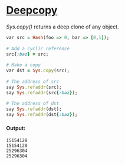 [1]: http://rosettacode.org/wiki/Deepcopy

# [Deepcopy][1]

_Sys.copy()_ returns a deep clone of any object.

```ruby
var src = Hash(foo => 0, bar => [0,1]);
 
# Add a cyclic reference
src{:baz} = src;
 
# Make a copy
var dst = Sys.copy(src);
 
# The address of src
say Sys.refaddr(src);
say Sys.refaddr(src{:baz});
 
# The address of dst
say Sys.refaddr(dst);
say Sys.refaddr(dst{:baz});
```

#### Output:
```
15154128
15154128
25296304
25296304
```
